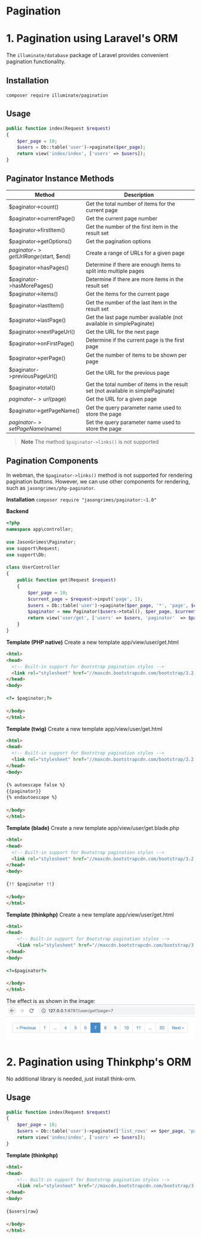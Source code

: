# Pagination

# 1. Pagination using Laravel's ORM

The `illuminate/database` package of Laravel provides convenient pagination functionality.

## Installation
`composer require illuminate/pagination`

## Usage
```php
public function index(Request $request)
{
    $per_page = 10;
    $users = Db::table('user')->paginate($per_page);
    return view('index/index', ['users' => $users]);
}
```

## Paginator Instance Methods
| Method | Description |
| ------ | ----------- |
|$paginator->count()|Get the total number of items for the current page|
|$paginator->currentPage()|Get the current page number|
|$paginator->firstItem()|Get the number of the first item in the result set|
|$paginator->getOptions()|Get the pagination options|
|$paginator->getUrlRange($start, $end)|Create a range of URLs for a given page|
|$paginator->hasPages()|Determine if there are enough items to split into multiple pages|
|$paginator->hasMorePages()|Determine if there are more items in the result set|
|$paginator->items()|Get the items for the current page|
|$paginator->lastItem()|Get the number of the last item in the result set|
|$paginator->lastPage()|Get the last page number available (not available in simplePaginate)|
|$paginator->nextPageUrl()|Get the URL for the next page|
|$paginator->onFirstPage()|Determine if the current page is the first page|
|$paginator->perPage()|Get the number of items to be shown per page|
|$paginator->previousPageUrl()|Get the URL for the previous page|
|$paginator->total()|Get the total number of items in the result set (not available in simplePaginate)|
|$paginator->url($page)|Get the URL for a given page|
|$paginator->getPageName()|Get the query parameter name used to store the page|
|$paginator->setPageName($name)|Set the query parameter name used to store the page|

> **Note**
> The method `$paginator->links()` is not supported

## Pagination Components
In webman, the `$paginator->links()` method is not supported for rendering pagination buttons. However, we can use other components for rendering, such as `jasongrimes/php-paginator`.

**Installation**
`composer require "jasongrimes/paginator:~1.0"`


**Backend**
```php
<?php
namespace app\controller;

use JasonGrimes\Paginator;
use support\Request;
use support\Db;

class UserController
{
    public function get(Request $request)
    {
        $per_page = 10;
        $current_page = $request->input('page', 1);
        $users = Db::table('user')->paginate($per_page, '*', 'page', $current_page);
        $paginator = new Paginator($users->total(), $per_page, $current_page, '/user/get?page=(:num)');
        return view('user/get', ['users' => $users, 'paginator'  => $paginator]);
    }
}
```

**Template (PHP native)**
Create a new template app/view/user/get.html
```html
<html>
<head>
  <!-- Built-in support for Bootstrap pagination styles -->
  <link rel="stylesheet" href="//maxcdn.bootstrapcdn.com/bootstrap/3.2.0/css/bootstrap.min.css">
</head>
<body>

<?= $paginator;?>

</body>
</html>
```

**Template (twig)**
Create a new template app/view/user/get.html
```html
<html>
<head>
  <!-- Built-in support for Bootstrap pagination styles -->
  <link rel="stylesheet" href="//maxcdn.bootstrapcdn.com/bootstrap/3.2.0/css/bootstrap.min.css">
</head>
<body>

{% autoescape false %}
{{paginator}}
{% endautoescape %}

</body>
</html>
```

**Template (blade)**
Create a new template app/view/user/get.blade.php
```html
<html>
<head>
  <!-- Built-in support for Bootstrap pagination styles -->
  <link rel="stylesheet" href="//maxcdn.bootstrapcdn.com/bootstrap/3.2.0/css/bootstrap.min.css">
</head>
<body>

{!! $paginator !!}

</body>
</html>
```

**Template (thinkphp)**
Create a new template app/view/user/get.html
```html
<html>
<head>
    <!-- Built-in support for Bootstrap pagination styles -->
    <link rel="stylesheet" href="//maxcdn.bootstrapcdn.com/bootstrap/3.2.0/css/bootstrap.min.css">
</head>
<body>

<?=$paginator?>

</body>
</html>
```

The effect is as shown in the image:
![](../../assets/img/paginator.png)

# 2. Pagination using Thinkphp's ORM

No additional library is needed, just install think-orm.

## Usage
```php
public function index(Request $request)
{
    $per_page = 10;
    $users = Db::table('user')->paginate(['list_rows' => $per_page, 'page' => $request->get('page', 1), 'path' => $request->path()]);
    return view('index/index', ['users' => $users]);
}
```

**Template (thinkphp)**
```html
<html>
<head>
    <!-- Built-in support for Bootstrap pagination styles -->
    <link rel="stylesheet" href="//maxcdn.bootstrapcdn.com/bootstrap/3.2.0/css/bootstrap.min.css">
</head>
<body>

{$users|raw}

</body>
</html>
```
